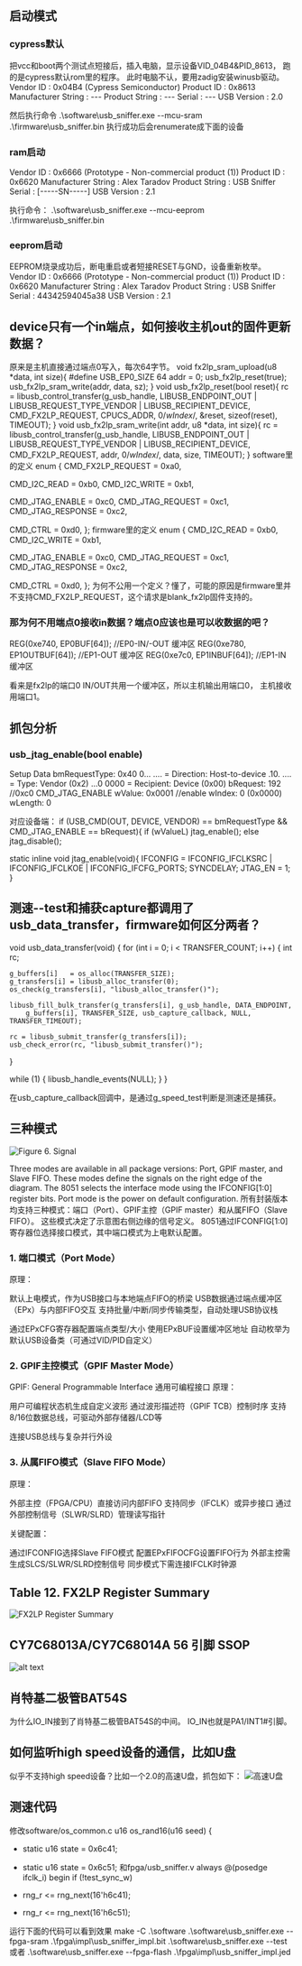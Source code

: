 ## 启动模式
### cypress默认
把vcc和boot两个测试点短接后，插入电脑，显示设备VID_04B4&PID_8613， 跑的是cypress默认rom里的程序。
此时电脑不认，要用zadig安装winusb驱动。
Vendor ID                : 0x04B4 (Cypress Semiconductor)
Product ID               : 0x8613
Manufacturer String      : ---
Product String           : ---
Serial                   : ---
USB Version              : 2.0

然后执行命令
.\software\usb_sniffer.exe --mcu-sram .\firmware\usb_sniffer.bin
执行成功后会renumerate成下面的设备

### ram启动
Vendor ID                : 0x6666 (Prototype - Non-commercial product (1))
Product ID               : 0x6620
Manufacturer String      : Alex Taradov
Product String           : USB Sniffer
Serial                   : [-----SN-----]
USB Version              : 2.1

执行命令：
.\software\usb_sniffer.exe --mcu-eeprom .\firmware\usb_sniffer.bin

### eeprom启动
EEPROM烧录成功后，断电重启或者短接RESET与GND，设备重新枚举。
Vendor ID                : 0x6666 (Prototype - Non-commercial product (1))
Product ID               : 0x6620
Manufacturer String      : Alex Taradov
Product String           : USB Sniffer
Serial                   : 44342594045a38
USB Version              : 2.1



## device只有一个in端点，如何接收主机out的固件更新数据？
原来是主机直接通过端点0写入，每次64字节。
void fx2lp_sram_upload(u8 *data, int size){
  #define USB_EP0_SIZE   64
  addr = 0;
  usb_fx2lp_reset(true);
  usb_fx2lp_sram_write(addr, data, sz);
}
void usb_fx2lp_reset(bool reset){
  rc = libusb_control_transfer(g_usb_handle,
    LIBUSB_ENDPOINT_OUT | LIBUSB_REQUEST_TYPE_VENDOR | LIBUSB_RECIPIENT_DEVICE,
    CMD_FX2LP_REQUEST, CPUCS_ADDR, 0/*wIndex*/, &reset, sizeof(reset), TIMEOUT);
}
void usb_fx2lp_sram_write(int addr, u8 *data, int size){
  rc = libusb_control_transfer(g_usb_handle,
    LIBUSB_ENDPOINT_OUT | LIBUSB_REQUEST_TYPE_VENDOR | LIBUSB_RECIPIENT_DEVICE,
    CMD_FX2LP_REQUEST, addr, 0/*wIndex*/, data, size, TIMEOUT);
}
software里的定义
enum
{
  CMD_FX2LP_REQUEST    = 0xa0,

  CMD_I2C_READ         = 0xb0,
  CMD_I2C_WRITE        = 0xb1,

  CMD_JTAG_ENABLE      = 0xc0,
  CMD_JTAG_REQUEST     = 0xc1,
  CMD_JTAG_RESPONSE    = 0xc2,

  CMD_CTRL             = 0xd0,
};
firmware里的定义
enum
{
  CMD_I2C_READ         = 0xb0,
  CMD_I2C_WRITE        = 0xb1,

  CMD_JTAG_ENABLE      = 0xc0,
  CMD_JTAG_REQUEST     = 0xc1,
  CMD_JTAG_RESPONSE    = 0xc2,

  CMD_CTRL             = 0xd0,
};
为何不公用一个定义？懂了，可能的原因是firmware里并不支持CMD_FX2LP_REQUEST，这个请求是blank_fx2lp固件支持的。



### 那为何不用端点0接收in数据？端点0应该也是可以收数据的吧？
REG(0xe740, EP0BUF[64]);      //EP0-IN/-OUT 缓冲区
REG(0xe780, EP1OUTBUF[64]);   //EP1-OUT 缓冲区
REG(0xe7c0, EP1INBUF[64]);    //EP1-IN 缓冲区

看来是fx2lp的端口0 IN/OUT共用一个缓冲区，所以主机输出用端口0， 主机接收用端口1。


## 抓包分析
### usb_jtag_enable(bool enable)
Setup Data
    bmRequestType: 0x40
        0... .... = Direction: Host-to-device
        .10. .... = Type: Vendor (0x2)
        ...0 0000 = Recipient: Device (0x00)
    bRequest: 192   //0xc0 CMD_JTAG_ENABLE
    wValue: 0x0001  //enable
    wIndex: 0 (0x0000)
    wLength: 0

对应设备端：
  if (USB_CMD(OUT, DEVICE, VENDOR) == bmRequestType && CMD_JTAG_ENABLE == bRequest){
    if (wValueL)
      jtag_enable();
    else
      jtag_disable();

static inline void jtag_enable(void){
  IFCONFIG = IFCONFIG_IFCLKSRC | IFCONFIG_IFCLKOE | IFCONFIG_IFCFG_PORTS;
  SYNCDELAY;
  JTAG_EN = 1;
}



## 测速--test和捕获capture都调用了usb_data_transfer，firmware如何区分两者？
void usb_data_transfer(void)
{
  for (int i = 0; i < TRANSFER_COUNT; i++)
  {
    int rc;

    g_buffers[i]   = os_alloc(TRANSFER_SIZE);
    g_transfers[i] = libusb_alloc_transfer(0);
    os_check(g_transfers[i], "libusb_alloc_transfer()");

    libusb_fill_bulk_transfer(g_transfers[i], g_usb_handle, DATA_ENDPOINT,
        g_buffers[i], TRANSFER_SIZE, usb_capture_callback, NULL, TRANSFER_TIMEOUT);

    rc = libusb_submit_transfer(g_transfers[i]);
    usb_check_error(rc, "libusb_submit_transfer()");
  }

  while (1)
  {
    libusb_handle_events(NULL);
  }
}

在usb_capture_callback回调中，是通过g_speed_test判断是测速还是捕获。



## 三种模式
![ Figure 6.  Signal ](image.png)

Three modes are available in all package versions: Port, GPIF
 master, and Slave FIFO. These modes define the signals on the
 right edge of the diagram. The 8051 selects the interface mode
 using the IFCONFIG[1:0] register bits. Port mode is the power on
 default configuration. 
所有封装版本均支持三种模式：端口（Port）、GPIF主控（GPIF master）和从属FIFO（Slave FIFO）。
这些模式决定了示意图右侧边缘的信号定义。
8051通过IFCONFIG[1:0]寄存器位选择接口模式，其中端口模式为上电默认配置。

### 1. 端口模式（Port Mode）
原理：

默认上电模式，作为USB接口与本地端点FIFO的桥梁
USB数据通过端点缓冲区（EPx）与内部FIFO交互
支持批量/中断/同步传输类型，自动处理USB协议栈

通过EPxCFG寄存器配置端点类型/大小
使用EPxBUF设置缓冲区地址
自动枚举为默认USB设备类（可通过VID/PID自定义）


### 2. GPIF主控模式（GPIF Master Mode）
GPIF: General Programmable Interface  通用可编程接口
原理：

用户可编程状态机生成自定义波形
通过波形描述符（GPIF TCB）控制时序
支持8/16位数据总线，可驱动外部存储器/LCD等

连接USB总线与复杂并行外设

### 3. 从属FIFO模式（Slave FIFO Mode）
原理：

外部主控（FPGA/CPU）直接访问内部FIFO
支持同步（IFCLK）或异步接口
通过外部控制信号（SLWR/SLRD）管理读写指针

关键配置：

通过IFCONFIG选择Slave FIFO模式
配置EPxFIFOCFG设置FIFO行为
外部主控需生成SLCS/SLWR/SLRD控制信号
同步模式下需连接IFCLK时钟源

## Table 12.  FX2LP Register Summary
![FX2LP Register Summary](image-1.png)


## CY7C68013A/CY7C68014A  56 引脚 SSOP
![alt text](image-2.png)


## 肖特基二极管BAT54S
为什么IO_IN接到了肖特基二极管BAT54S的中间。
IO_IN也就是PA1/INT1#引脚。

## 如何监听high speed设备的通信，比如U盘
似乎不支持high speed设备？比如一个2.0的高速U盘，抓包如下：
![高速U盘](image-3.png)

## 测速代码
修改software/os_common.c
 u16 os_rand16(u16 seed)
 {
-  static u16 state = 0x6c41;
+  static u16 state = 0x6c51;
和fpga/usb_sniffer.v
 always @(posedge ifclk_i) begin
   if (!test_sync_w)
-    rng_r <= rng_next(16'h6c41);
+    rng_r <= rng_next(16'h6c51);

运行下面的代码可以看到效果
make -C .\software
.\software\usb_sniffer.exe --fpga-sram .\fpga\impl\usb_sniffer_impl.bit
.\software\usb_sniffer.exe --test
或者
.\software\usb_sniffer.exe --fpga-flash .\fpga\impl\usb_sniffer_impl.jed

